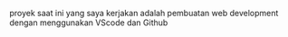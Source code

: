 proyek saat ini yang saya kerjakan adalah pembuatan web development dengan menggunakan VScode dan Github